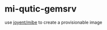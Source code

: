 mi-qutic-gemsrv
===============

use [joyent/mibe](https://github.com/joyent/mibe) to create a provisionable image
